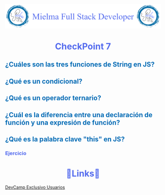 ![Logo Mielma](Logo/Logo_Encabezado.png)

# <center><b><font color="#556CEE">CheckPoint 7</font></b>

## <b><font color="#006cb5">¿Cuáles son las tres funciones de String en JS?</font></b>

## <b><font color="#006cb5">¿Qué es un condicional?</font></b>

## <b><font color="#006cb5">¿Qué es un operador ternario?</font></b>

## <b><font color="#006cb5">¿Cuál es la diferencia entre una declaración de función y una expresión de función?</font></b>

## <b><font color="#006cb5">¿Qué es la palabra clave "this" en JS?</font></b>


### <font color="#556CEE">Ejercicio</font>

<p style="text-align: justify;">

<!-- ## <center><b><font color="#006cb5">Coding Exercise</font></b>
```js
```
Resultado:
```js
``` -->

# <center><b><font color="#556CEE">🔗Links🔗</font></b>

[DevCamp Exclusivo Usuarios]()  

<!-- [Código DevCamp]() -->

<!-- [Código Mielma]() -->